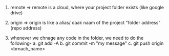 1. remote => remote is a cloud, where your project folder exists (like google drive)
2. origin => origin is like a alias/ daak naam of the project "folder address" (repo address)

3. whenever we chnage any code in the folder, we need to do the following-
    a. git add -A
    b. git commit -m  "my message"
    c. git push origin <brnach_name>